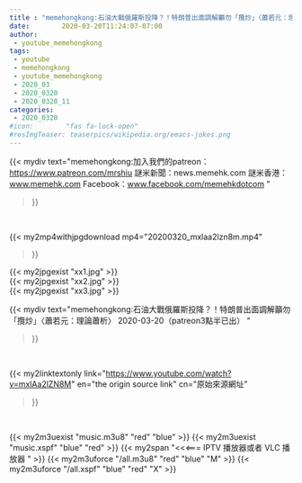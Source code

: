 ```yaml
---
title : "memehongkong:石油大戰俄羅斯投降？！特朗普出面調解籲勿「攬炒」〈蕭若元：理論蕭析〉 2020-03-20（patreon3點半已出） "
date:        2020-03-20T11:24:07-07:00
author:
 - youtube_memehongkong
tags:
 - youtube
 - memehongkong
 - youtube_memehongkong
 - 2020_03
 - 2020_0320
 - 2020_0320_11
categories:
 - 2020_0320
#icon:        "fas fa-lock-open"
#resImgTeaser: teaserpics/wikipedia.org/emacs-jokes.png
---
```


{{< mydiv text="memehongkong:加入我們的patreon：https://www.patreon.com/mrshiu 謎米新聞：news.memehk.com 謎米香港： www.memehk.com Facebook：www.facebook.com/memehkdotcom "
>}}
<br>


{{< my2mp4withjpgdownload mp4="20200320_mxlaa2lzn8m.mp4"
>}}

{{< my2jpgexist "xx1.jpg" >}}<br>
{{< my2jpgexist "xx2.jpg" >}}<br>
{{< my2jpgexist "xx3.jpg" >}}<br>



{{< mydiv text="memehongkong:石油大戰俄羅斯投降？！特朗普出面調解籲勿「攬炒」〈蕭若元：理論蕭析〉 2020-03-20（patreon3點半已出） "
>}}
<br>

{{< my2linktextonly link="https://www.youtube.com/watch?v=mxlAa2lZN8M"
en="the origin source link" cn="原始來源網址"
>}}


<br>

{{< my2m3uexist "music.m3u8" "red"  "blue" >}} {{< my2m3uexist "music.xspf" "blue" "red"  >}} {{< my2span "<<<=== IPTV 播放器或者 VLC 播放器 " >}} {{< my2m3uforce "/all.m3u8" "red"  "blue" "M" >}} {{< my2m3uforce "/all.xspf" "blue" "red"  "X" >}} 
